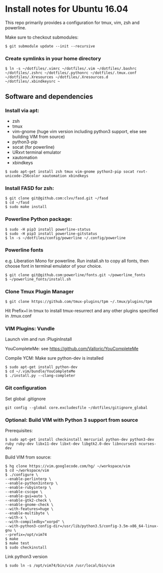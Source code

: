 Install notes for Ubuntu 16.04
=========

This repo primarily provides a configuration for tmux, vim, zsh and powerline.

Make sure to checkout submodules:
```
$ git submodule update --init --recursive
```

### Create symlinks in your home directory
```
$ ln -s ~/dotfiles/.vimrc ~/dotfiles/.vim ~/dotfiles/.bashrc ~/dotfiles/.zshrc ~/dotfiles/.pythonrc ~/dotfiles/.tmux.conf ~/dotfiles/.Xresources ~/dotfiles/.Xresources.d ~/dotfiles/.xbindkeysrc ~
```

Software and dependencies
----------------

### Install via apt:
  * zsh
  * tmux
  * vim-gnome (huge vim version including python3 support, else see building VIM from source)
  * python3-pip
  * socat (for powerline)
  * URxvt terminal emulator
  * xautomation
  * xbindkeys
```
$ sudo apt-get install zsh tmux vim-gnome python3-pip socat rxvt-unicode-256color xautomation xbindkeys
```

### Install FASD for zsh:
```
$ git clone git@github.com:clvv/fasd.git ~/fasd
$ cd ~/fasd
$ sudo make install
```

### Powerline Python package:
```
$ sudo -H pip3 install powerline-status
$ sudo -H pip3 install powerline-gitstatus
$ ln -s ~/dotfiles/config/powerline ~/.config/powerline

```

### Powerline fonts
e.g. Liberation Mono for powerline. Run install.sh to copy all fonts, then choose font in terminal emulator of your choice.

```
$ git clone git@github.com:powerline/fonts.git ~/powerline_fonts
$ ~/powerline_fonts/install.sh
```

### Clone Tmux Plugin Manager
```
$ git clone https://github.com/tmux-plugins/tpm ~/.tmux/plugins/tpm
```

Hit Prefix+I in tmux to install tmux-resurrect and any other plugins specified in .tmux.conf


### VIM Plugins: Vundle
Launch vim and run :PluginInstall

YouCompleteMe: see https://github.com/Valloric/YouCompleteMe

Compile YCM: Make sure python-dev is installed

```
$ sudo apt-get install python-dev
$ cd ~/.vim/bundle/YouCompleteMe
$ ./install.py --clang-completer
```

### Git configuration
Set global .gitignore
```
git config --global core.excludesfile ~/dotfiles/gitignore_global
```

### Optional: Build VIM with Python 3 support from source
Prerequisites:

```
$ sudo apt-get install checkinstall mercurial python-dev python3-dev ruby ruby-dev libx11-dev libxt-dev libgtk2.0-dev libncurses5 ncurses-dev
```
Build VIM from source:
```
$ hg clone https://vim.googlecode.com/hg/ ~/workspace/vim
$ cd ~/workspace/vim
$ ./configure \
--enable-perlinterp \
--enable-python3interp \
--enable-rubyinterp \
--enable-cscope \
--enable-gui=auto \
--enable-gtk2-check \
--enable-gnome-check \
--with-features=huge \
--enable-multibyte \
--with-x \
--with-compiledby="xorpd" \
--with-python3-config-dir=/usr/lib/python3.5/config-3.5m-x86_64-linux-gnu \
--prefix=/opt/vim74
$ make
$ make test
$ sudo checkinstall
```

Link python3 version
```
$ sudo ln -s /opt/vim74/bin/vim /usr/local/bin/vim
```

